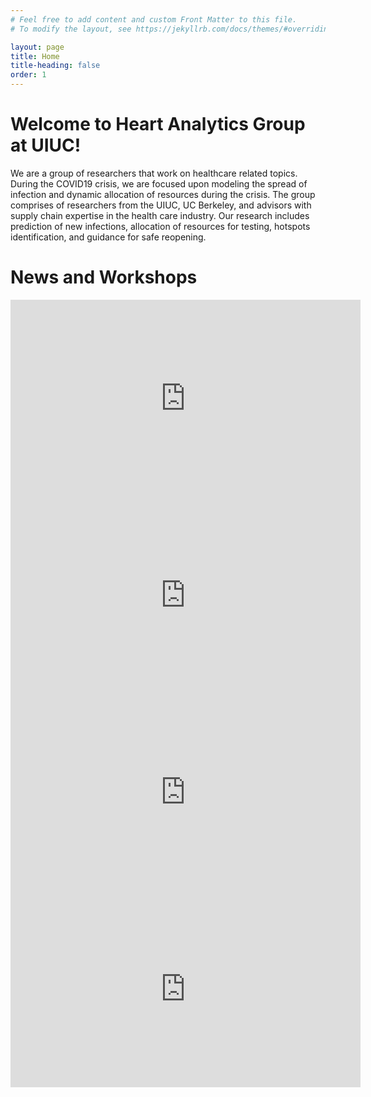 ```yaml
---
# Feel free to add content and custom Front Matter to this file.
# To modify the layout, see https://jekyllrb.com/docs/themes/#overriding-theme-defaults

layout: page
title: Home
title-heading: false
order: 1
---
```


# Welcome to Heart Analytics Group at UIUC!

We are a group of researchers that work on healthcare related topics. During the COVID19 crisis, we are focused upon modeling the spread of infection and dynamic allocation of resources during the crisis. The group comprises of researchers from the UIUC, UC Berkeley, and advisors with supply chain expertise in the health care industry. Our research includes prediction of new infections, allocation of resources for testing, hotspots identification, and guidance for safe reopening.


# News and Workshops

<iframe width="560" height="315" src="https://www.youtube.com/embed/BfyFzfMbZG8" title="YouTube video player" frameborder="0" allow="accelerometer; autoplay; clipboard-write; encrypted-media; gyroscope; picture-in-picture; web-share" allowfullscreen></iframe>

<iframe width="560" height="315" src="https://www.youtube.com/embed/Prhu6LWVTEo" title="YouTube video player" frameborder="0" allow="accelerometer; autoplay; clipboard-write; encrypted-media; gyroscope; picture-in-picture; web-share" allowfullscreen></iframe>

<iframe width="560" height="315" src="https://www.youtube.com/embed/FwvH1zoZpvM" title="YouTube video player" frameborder="0" allow="accelerometer; autoplay; clipboard-write; encrypted-media; gyroscope; picture-in-picture; web-share" allowfullscreen></iframe>

<iframe width="560" height="315" src="https://www.youtube.com/embed/M0MR2JOkgKI" title="YouTube video player" frameborder="0" allow="accelerometer; autoplay; clipboard-write; encrypted-media; gyroscope; picture-in-picture; web-share" allowfullscreen></iframe>

